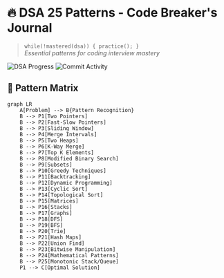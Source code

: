 # 🔥 DSA 25 Patterns - Code Breaker's Journal

> `while(!mastered(dsa)) { practice(); }`  
> *Essential patterns for coding interview mastery*

![DSA Progress](https://img.shields.io/badge/Patterns_Mastered-0/25-red) 
![Commit Activity](https://img.shields.io/badge/Daily_Updates-Yes-brightgreen)

## 🧠 Pattern Matrix
```mermaid
graph LR
    A[Problem] --> B{Pattern Recognition}
    B --> P1[Two Pointers]
    B --> P2[Fast-Slow Pointers]
    B --> P3[Sliding Window]
    B --> P4[Merge Intervals]
    B --> P5[Two Heaps]
    B --> P6[K-Way Merge]
    B --> P7[Top K Elements]
    B --> P8[Modified Binary Search]
    B --> P9[Subsets]
    B --> P10[Greedy Techniques]
    B --> P11[Backtracking]
    B --> P12[Dynamic Programming]
    B --> P13[Cyclic Sort]
    B --> P14[Topological Sort]
    B --> P15[Matrices]
    B --> P16[Stacks]
    B --> P17[Graphs]
    B --> P18[DFS]
    B --> P19[BFS]
    B --> P20[Trie]
    B --> P21[Hash Maps]
    B --> P22[Union Find]
    B --> P23[Bitwise Manipulation]
    B --> P24[Mathematical Patterns]
    B --> P25[Monotonic Stack/Queue]
    P1 --> C[Optimal Solution]

